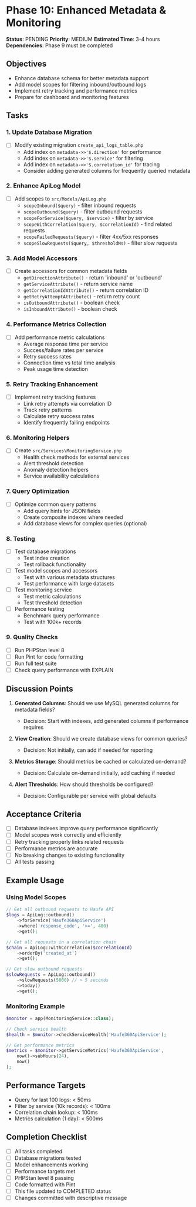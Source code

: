 # Phase 10: Enhanced Metadata & Monitoring

**Status**: PENDING
**Priority**: MEDIUM
**Estimated Time**: 3-4 hours
**Dependencies**: Phase 9 must be completed

## Objectives
- Enhance database schema for better metadata support
- Add model scopes for filtering inbound/outbound logs
- Implement retry tracking and performance metrics
- Prepare for dashboard and monitoring features

## Tasks

### 1. Update Database Migration
- [ ] Modify existing migration `create_api_logs_table.php`
  - Add index on `metadata->>'$.direction'` for performance
  - Add index on `metadata->>'$.service'` for filtering
  - Add index on `metadata->>'$.correlation_id'` for tracing
  - Consider adding generated columns for frequently queried metadata

### 2. Enhance ApiLog Model
- [ ] Add scopes to `src/Models/ApiLog.php`
  - `scopeInbound($query)` - filter inbound requests
  - `scopeOutbound($query)` - filter outbound requests
  - `scopeForService($query, $service)` - filter by service
  - `scopeWithCorrelation($query, $correlationId)` - find related requests
  - `scopeFailedRequests($query)` - filter 4xx/5xx responses
  - `scopeSlowRequests($query, $thresholdMs)` - filter slow requests

### 3. Add Model Accessors
- [ ] Create accessors for common metadata fields
  - `getDirectionAttribute()` - return 'inbound' or 'outbound'
  - `getServiceAttribute()` - return service name
  - `getCorrelationIdAttribute()` - return correlation ID
  - `getRetryAttemptAttribute()` - return retry count
  - `isOutboundAttribute()` - boolean check
  - `isInboundAttribute()` - boolean check

### 4. Performance Metrics Collection
- [ ] Add performance metric calculations
  - Average response time per service
  - Success/failure rates per service
  - Retry success rates
  - Connection time vs total time analysis
  - Peak usage time detection

### 5. Retry Tracking Enhancement
- [ ] Implement retry tracking features
  - Link retry attempts via correlation ID
  - Track retry patterns
  - Calculate retry success rates
  - Identify frequently failing endpoints

### 6. Monitoring Helpers
- [ ] Create `src/Services\MonitoringService.php`
  - Health check methods for external services
  - Alert threshold detection
  - Anomaly detection helpers
  - Service availability calculations

### 7. Query Optimization
- [ ] Optimize common query patterns
  - Add query hints for JSON fields
  - Create composite indexes where needed
  - Add database views for complex queries (optional)

### 8. Testing
- [ ] Test database migrations
  - Test index creation
  - Test rollback functionality
- [ ] Test model scopes and accessors
  - Test with various metadata structures
  - Test performance with large datasets
- [ ] Test monitoring service
  - Test metric calculations
  - Test threshold detection
- [ ] Performance testing
  - Benchmark query performance
  - Test with 100k+ records

### 9. Quality Checks
- [ ] Run PHPStan level 8
- [ ] Run Pint for code formatting
- [ ] Run full test suite
- [ ] Check query performance with EXPLAIN

## Discussion Points
1. **Generated Columns**: Should we use MySQL generated columns for metadata fields?
   - Decision: Start with indexes, add generated columns if performance requires

2. **View Creation**: Should we create database views for common queries?
   - Decision: Not initially, can add if needed for reporting

3. **Metrics Storage**: Should metrics be cached or calculated on-demand?
   - Decision: Calculate on-demand initially, add caching if needed

4. **Alert Thresholds**: How should thresholds be configured?
   - Decision: Configurable per service with global defaults

## Acceptance Criteria
- [ ] Database indexes improve query performance significantly
- [ ] Model scopes work correctly and efficiently
- [ ] Retry tracking properly links related requests
- [ ] Performance metrics are accurate
- [ ] No breaking changes to existing functionality
- [ ] All tests passing

## Example Usage

### Using Model Scopes
```php
// Get all outbound requests to Haufe API
$logs = ApiLog::outbound()
    ->forService('Haufe360ApiService')
    ->where('response_code', '>=', 400)
    ->get();

// Get all requests in a correlation chain
$chain = ApiLog::withCorrelation($correlationId)
    ->orderBy('created_at')
    ->get();

// Get slow outbound requests
$slowRequests = ApiLog::outbound()
    ->slowRequests(5000) // > 5 seconds
    ->today()
    ->get();
```

### Monitoring Example
```php
$monitor = app(MonitoringService::class);

// Check service health
$health = $monitor->checkServiceHealth('Haufe360ApiService');

// Get performance metrics
$metrics = $monitor->getServiceMetrics('Haufe360ApiService',
    now()->subHours(24),
    now()
);
```

## Performance Targets
- Query for last 100 logs: < 50ms
- Filter by service (10k records): < 100ms
- Correlation chain lookup: < 100ms
- Metrics calculation (1 day): < 500ms

## Completion Checklist
- [ ] All tasks completed
- [ ] Database migrations tested
- [ ] Model enhancements working
- [ ] Performance targets met
- [ ] PHPStan level 8 passing
- [ ] Code formatted with Pint
- [ ] This file updated to COMPLETED status
- [ ] Changes committed with descriptive message